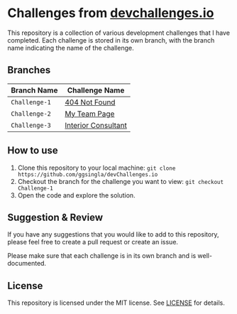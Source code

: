 # Challenges from [devchallenges.io](https://devchallenges.io)

This repository is a collection of various development challenges that I have completed. Each challenge is stored in its own branch, with the branch name indicating the name of the challenge.

## Branches

| Branch Name | Challenge Name |
| ------------|----------------|
| `Challenge-1` | [404 Not Found](https://github.com/ggsingla/devChallenges.io/tree/Challenge-1)  |
| `Challenge-2` | [My Team Page](https://github.com/ggsingla/devChallenges.io/tree/Challenge-2)   |
| `Challenge-3` | [Interior Consultant](https://github.com/ggsingla/devChallenges.io/tree/Challenge-3) |

## How to use

1. Clone this repository to your local machine: `git clone https://github.com/ggsingla/devChallenges.io`
2. Checkout the branch for the challenge you want to view: `git checkout Challenge-1`
3. Open the code and explore the solution.

## Suggestion & Review

If you have any suggestions that you would like to add to this repository, please feel free to create a pull request or create an issue.

Please make sure that each challenge is in its own branch and is well-documented.

## License

This repository is licensed under the MIT license. See [LICENSE](https://github.com/ggsingla/devChallenges.io/blob/main/LICENSE) for details.
